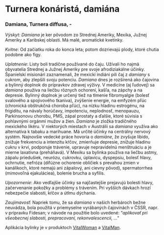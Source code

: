 Turnera konáristá, damiána
==========================

### Damiana, Turnera diffusa, -

*Výskyt*: *Damiana* je ker pôvodom zo Strednej Ameriky, Mexika, Južnej Ameriky a
Karibskej oblasti. Má malé, aromatické kvetinky.

*Kvitne*: Od začiatku roka do konca leta; potom dozrievajú plody, ktoré chutia
podobne ako figy.

*Uplatnenie*: Listy boli tradične používané do čaju. Užívali ho najmä obyvatelia
Strednej a Južnej Ameriky pre svoje afrodiziakálne účinky. Španielskí misionári
zaznamenali, že mexickí indiáni pili čaj z *damiany* s cukrom, aby zlepšili
svoju potenciu. *Damiana* dnes je rozšírená ako čajovina a bylinný doplnok do
prípravkov zdravej výživy. V medicíne (aj ľudovej) sa *damiana* používa na
liečbu rôznych ochorení, kašľa, na zápchy a na depresie. Bylinný doplnok je
určený tiež na tlmenie fibromyalgie (bolesť svalového a spojivového tkaniva),
zvýšenie energie, na emfyzém pľúc (chronická obštrukčná choroba pľúc), na nízku
hladinu estrogénu, na frigiditu, na návaly horúčavy, impotenciu, neplodnosť,
menopauzu, Parkinsonovu chorobu, PMS, zápal prostaty a ďalšie, ktoré súvisia s
pohlavnými orgánmi mužov a žien. *Damiana* je zložka tradičného mexického
likéru. V niektorých miestach v Austrálii sa *damiana* využíva ako alternatíva k
tabaku a marihuane. Má určité účinky na centrálny nervový systém. Najnovšie
vedecké práce hovoria o *damiáne*, že zvyšuje libido, znižuje frekvenciu a
intenzitu kŕčov, zmierňuje depresie, znižuje hladinu cukru v krvi, podporuje
trávenie, upravuje nepravidelnú menštruáciu a je mierne laxatívna (preháňavá). V
Mexiku sa bylinka používa na liečbu astmy, zápalu priedušiek, neurózu, cukrovku,
úplavicu, dyspepsiu, bolesť hlavy, ochrnutie, nefróza (difúzne ochorenie
obličiek s prevahou zmien v kanálikoch, ktoré nemajú ani zápalový, ani cievny
pôvod), spermatorrhea (mimovoľná ejakuláciea), bolenie brucha a syfilis.

*Upozornenie*: Ako vedľajšie účinky sa najčastejšie prejavujú bolesti hlavy,
začervenanie pokožky a problémy s trávením. Pri vyšších dávkach hrozí nebezpečie
slabosti, kŕčov a útlmu dýchania.

*Zaujímavosť*: Napriek tomu, že sa *damiana* v našich herbároch bežne neuvádza,
bola použítá v priemyselne vyrábaných čajovinách v ČSSR, napr. v prípravku
Fidesan; v návode na použitie bolo uvedené: *"aplikovať pri všeobecnej slabosti,
prepracovaní, rekonvalescencii, ..."*

Aplikácia bylinky je v produktoch
[VitalWoman](../procvi/vital-woman) a
[VitalMan](../procvi/vital-man).
